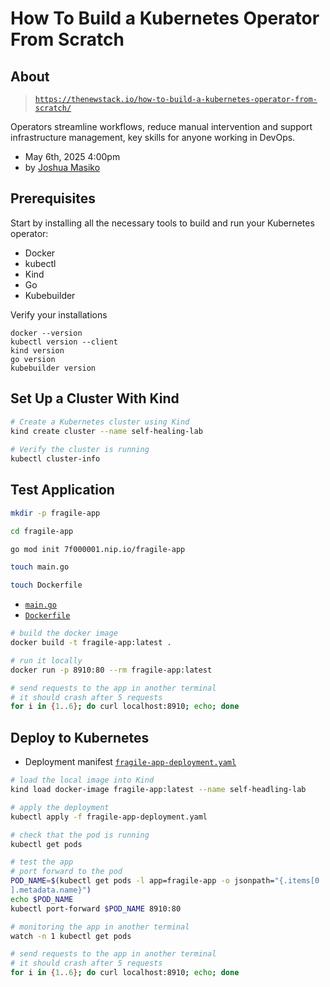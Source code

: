 # How To Build a Kubernetes Operator From Scratch

## About

> [`https://thenewstack.io/how-to-build-a-kubernetes-operator-from-scratch/`](https://thenewstack.io/how-to-build-a-kubernetes-operator-from-scratch/)

Operators streamline workflows, reduce manual intervention and support infrastructure management, key skills for anyone working in DevOps.

- May 6th, 2025 4:00pm
- by [Joshua Masiko](https://thenewstack.io/author/joshua-masiko/)

## Prerequisites

Start by installing all the necessary tools to build and run your Kubernetes operator:

- Docker
- kubectl
- Kind
- Go
- Kubebuilder

Verify your installations

```bash￼
docker --version
kubectl version --client
kind version
go version
kubebuilder version
```

## Set Up a Cluster With Kind

```bash
# Create a Kubernetes cluster using Kind
kind create cluster --name self-healing-lab
 
# Verify the cluster is running
kubectl cluster-info
```

## Test Application

```bash
mkdir -p fragile-app

cd fragile-app

go mod init 7f000001.nip.io/fragile-app

touch main.go

touch Dockerfile
```

- [`main.go`](./fragile-app/main.go)
- [`Dockerfile`](./fragile-app/Dockerfile)

```bash
# build the docker image
docker build -t fragile-app:latest .

# run it locally
docker run -p 8910:80 --rm fragile-app:latest

# send requests to the app in another terminal
# it should crash after 5 requests
for i in {1..6}; do curl localhost:8910; echo; done
```

## Deploy to Kubernetes

- Deployment manifest [`fragile-app-deployment.yaml`]()

```bash
# load the local image into Kind
kind load docker-image fragile-app:latest --name self-headling-lab

# apply the deployment
kubectl apply -f fragile-app-deployment.yaml

# check that the pod is running
kubectl get pods

# test the app
# port forward to the pod
POD_NAME=$(kubectl get pods -l app=fragile-app -o jsonpath="{.items[0
].metadata.name}")
echo $POD_NAME
kubectl port-forward $POD_NAME 8910:80

# monitoring the app in another terminal
watch -n 1 kubectl get pods

# send requests to the app in another terminal
# it should crash after 5 requests
for i in {1..6}; do curl localhost:8910; echo; done
```
